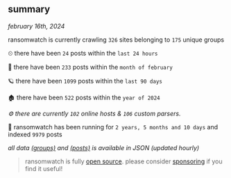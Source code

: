 
## summary
_february 16th, 2024_

ransomwatch is currently crawling `326` sites belonging to `175` unique groups

⏲ there have been `24` posts within the `last 24 hours`

🦈 there have been `233` posts within the `month of february`

🪐 there have been `1099` posts within the `last 90 days`

🏚 there have been `522` posts within the `year of 2024`

_⚙️ there are currently `102` online hosts & `106` custom parsers._

🦕 ransomwatch has been running for `2 years, 5 months and 10 days` and indexed `9979` posts

_all data  [(groups)](http://ransomwhat.telemetry.ltd/groups) and [(posts)](http://ransomwhat.telemetry.ltd/posts) is available in JSON (updated hourly)_

> ransomwatch is fully [open source](https://github.com/joshhighet/ransomwatch#ransomwatch--). please consider [sponsoring](https://github.com/sponsors/joshhighet) if you find it useful!
